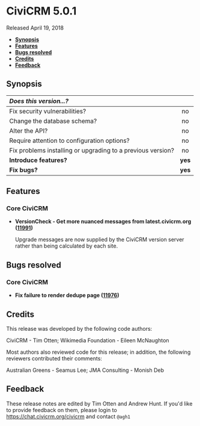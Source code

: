 # CiviCRM 5.0.1

Released April 19, 2018

- **[Synopsis](#synopsis)**
- **[Features](#features)**
- **[Bugs resolved](#bugs)**
- **[Credits](#credits)**
- **[Feedback](#feedback)**

## <a name="synopsis"></a>Synopsis

| *Does this version...?*                                         |         |
|:--------------------------------------------------------------- |:-------:|
| Fix security vulnerabilities?                                   |   no    |
| Change the database schema?                                     |   no    |
| Alter the API?                                                  |   no    |
| Require attention to configuration options?                     |   no    |
| Fix problems installing or upgrading to a previous version?     |   no    |
| **Introduce features?**                                         | **yes** |
| **Fix bugs?**                                                   | **yes** |

## <a name="features"></a>Features

### Core CiviCRM

- **VersionCheck - Get more nuanced messages from latest.civicrm.org
  ([11991](https://github.com/civicrm/civicrm-core/pull/11991))**

  Upgrade messages are now supplied by the CiviCRM version server rather than
  being calculated by each site.

## <a name="bugs"></a>Bugs resolved

### Core CiviCRM

- **Fix failure to render dedupe page
  ([11976](https://github.com/civicrm/civicrm-core/pull/11976))**

## <a name="credits"></a>Credits

This release was developed by the following code authors:

CiviCRM - Tim Otten; Wikimedia Foundation - Eileen McNaughton

Most authors also reviewed code for this release; in addition, the following
reviewers contributed their comments:

Australian Greens - Seamus Lee; JMA Consulting - Monish Deb

## <a name="feedback"></a>Feedback

These release notes are edited by Tim Otten and Andrew Hunt.  If you'd like to
provide feedback on them, please login to https://chat.civicrm.org/civicrm and
contact `@agh1`
